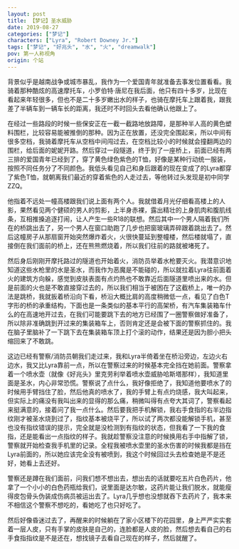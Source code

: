 ```yaml
---
layout: post
title: 【梦记】圣水威胁
date: 2019-08-27
categories: ["梦记"]
characters: ["Lyra", "Robert Downey Jr."]
tags: ["梦记", "好兆头", "水", "火", "dreamwalk"]
pov: 第一人称视角
origin: 个站
---
```


背景似乎是越南战争或城市暴乱，我作为一个爱国青年就准备去事发位置看看。我骑着那种酷炫的高速摩托车，小罗伯特·唐尼在我后面，他只有四十多岁，比现在看起来年轻很多，但也不是二十多岁嫩出水的样子，也骑在摩托车上跟着我，跟我差了半辆车到一辆车长的距离，我还时不时回头去看他确认他跟上了。

在经过一些路段的时候一些保安正在一截一截路地放路障，是那种半人高的黄色塑料围栏，比较容易能被推倒的那种。因为正在放置，还没完全围起来，所以中间有很多空档，我骑着摩托车从空档中间闯过去，在空档比较小的时候就会撞翻两边的围栏，给后面的妮妮开路。然后穿过一段隧道，终于到了一座桥上，前面已经有两三排的爱国青年已经到了，穿了黄色绿色紫色的T恤，好像是某种行动统一服装，按照不同任务分了不同颜色。我低头看见自己和身后跟着的现在变成了的Lyra都穿了紫色T恤，就朝离我们最近的穿着紫色的人走过去，等他转过头发现是初中同学ZZQ。

他指着不远处一幢高楼跟我们说上面有两个人。我就借着月光仔细看高楼上的人影，果然看见两个健硕的男人的剪影，上半身赤裸，露出精壮的上身肌肉和腹肌线条，互相推搡追逐打闹，让人产生一些R18的联想。然后其中一个男人隔着我们所在的桥跳出去了，另一个男人在窗口助跑了几步也把窗玻璃弄碎跟着跳出去了。然后这幢房子从那扇窗开始突然爆炸着火，火很快蔓延到整幢楼，然后楼就塌了，直接倒在我们面前的桥上，还在熊熊燃烧着，所以我们往前的路就被堵死了。

然后身后刚刚开摩托路过的隧道也开始着火，消防员举着水枪要灭火。我潜意识地知道这些水枪里的水是圣水，而我作为恶魔是不能碰的，所以就拉着Lyra往前面着火的建筑方向躲，感觉到皮肤表面有点灼热也不敢靠近后面隧道里喷出来的水。但是前面的火也是不敢直接穿过去的，所以我们相当于被困在了这截桥上，唯一的办法是跳桥，我就扳着桥沿向下看，桥沿大概比肩的高度稍微低一点，看见了白色T字形的桥的承重结构，下面也是一条类似的基本平行的高架桥，有汽车集装箱车什么的在高速地开过去，在我们可能要跳下去的地方已经围了一圈警察做好准备了，所以除非准确跳到开过来的集装箱车上，否则肯定还是会被下面的警察抓住的。我在脑子里脑补了一下跳下去在集装箱车顶上打个滚的动作，结果还是因为胆小把头缩回来了不敢跳。

这边已经有警察/消防员朝我们走过来，我和Lyra半倚着坐在桥沿旁边，左边火右边水，我又比Lyra靠前一点，所以在警察过来的时候基本完全挡在她前面。警察拿着一个喷水壶（就像《好兆头》里克劳利举着喷水壶威胁哈斯塔那样），我知道里面是圣水，内心非常恐慌。警察说了点什么，我好像拒绝了，我知道他要喷水了的时候用手臂挡住了脸，然后他真的喷水了，我的手臂上有点灼烧感，我大叫起来，但实际上的痛没有我叫出来的显得的那么痛，稍微叫得有点夸大其词了，警察看起来挺满意的，接着问了我一点什么。然后要我把手机解锁，我右手食指的右半边指纹刚才被圣水烧到过了，指纹基本被烧平了，所以试了两次都没能解锁手机，甚至也没有指纹错误的提示，完全就是没检测到有指纹的状态，但我看了一下我的食指，还是能看出一点指纹的样子。我就趁警察没注意的时候换用右手中指解了锁，警察就开始检查我手机里的记录。全程我被喷水壶里的圣水伤害的时候我都是挡在Lyra前面的，所以她应该完全没有被喷到，我这个时候回过头去检查她是不是还好，她看上去还好。

警察还是蹲在我们面前，问我们想不想出去，想出去的话就要吃五片白色药片，他拿了一个小小的白色药瓶给我们，说里面是达尔敏，这药片能让我们脱水，就能瘦得皮包骨头伪装成伤病员被运出去了。Lyra几乎想也没想就吞下去药片了，我本来不相信这个警察不想吃的，看她吃了也只好吃了。

然后好像昏迷过去了，再醒来的时候躺在了家小区楼下的花园里，身上严严实实套着一层人皮，只有手掌的皮肤是自己的，连脸都是人皮的脸，然后想去看自己的右手食指指纹是不是还在，想找镜子去看自己现在的样子，然后就醒了。
